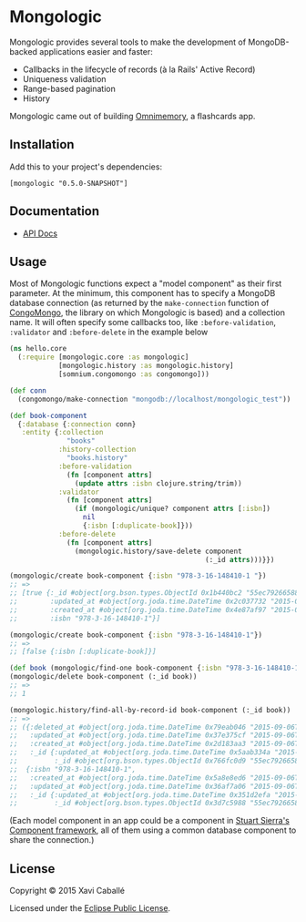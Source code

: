 # Mongologic

Mongologic provides several tools to make the development of MongoDB-backed
applications easier and faster:

- Callbacks in the lifecycle of records (à la Rails' Active Record)
- Uniqueness validation
- Range-based pagination
- History

Mongologic came out of building [Omnimemory](https://omnimemory.com/),
a flashcards app.


## Installation

Add this to your project's dependencies:

    [mongologic "0.5.0-SNAPSHOT"]


## Documentation

- [API Docs](http://xavi.github.com/mongologic)


## Usage

Most of Mongologic functions expect a "model component" as their first
parameter. At the minimum, this component has to specify a MongoDB database
connection (as returned by the `make-connection` function of
[CongoMongo](https://github.com/aboekhoff/congomongo), the library on which
Mongologic is based) and a collection name. It will often specify some
callbacks too, like `:before-validation`, `:validator` and `:before-delete`
in the example below

```clojure
(ns hello.core
  (:require [mongologic.core :as mongologic]
            [mongologic.history :as mongologic.history]
            [somnium.congomongo :as congomongo]))

(def conn
  (congomongo/make-connection "mongodb://localhost/mongologic_test"))

(def book-component
  {:database {:connection conn}
   :entity {:collection
              "books"
            :history-collection
              "books.history"
            :before-validation
              (fn [component attrs]
                (update attrs :isbn clojure.string/trim))
            :validator
              (fn [component attrs]
                (if (mongologic/unique? component attrs [:isbn])
                  nil
                  {:isbn [:duplicate-book]}))
            :before-delete
              (fn [component attrs]
                (mongologic.history/save-delete component
                                                (:_id attrs)))}})

(mongologic/create book-component {:isbn "978-3-16-148410-1 "})
;; =>
;; [true {:_id #object[org.bson.types.ObjectId 0x1b440bc2 "55ec79266588fe5513f9a2a3"],
;;        :updated_at #object[org.joda.time.DateTime 0x2c037732 "2015-09-06T17:34:30.489Z"],
;;        :created_at #object[org.joda.time.DateTime 0x4e87af97 "2015-09-06T17:34:30.489Z"],
;;        :isbn "978-3-16-148410-1"}]

(mongologic/create book-component {:isbn "978-3-16-148410-1"})
;; =>
;; [false {:isbn [:duplicate-book]}]

(def book (mongologic/find-one book-component {:isbn "978-3-16-148410-1"}))
(mongologic/delete book-component (:_id book))
;; =>
;; 1

(mongologic.history/find-all-by-record-id book-component (:_id book))
;; =>
;; ({:deleted_at #object[org.joda.time.DateTime 0x79eab046 "2015-09-06T17:36:18.172Z"],
;;   :updated_at #object[org.joda.time.DateTime 0x37e375cf "2015-09-06T17:36:18.172Z"],
;;   :created_at #object[org.joda.time.DateTime 0x2d183aa3 "2015-09-06T17:36:18.172Z"],
;;   :_id {:updated_at #object[org.joda.time.DateTime 0x5aab334a "2015-09-06T17:36:18.172Z"],
;;         :_id #object[org.bson.types.ObjectId 0x766fc0d9 "55ec79266588fe5513f9a2a3"]}}
;;  {:isbn "978-3-16-148410-1",
;;   :created_at #object[org.joda.time.DateTime 0x5a8e8ed6 "2015-09-06T17:34:30.489Z"],
;;   :updated_at #object[org.joda.time.DateTime 0x36af7a06 "2015-09-06T17:34:30.489Z"],
;;   :_id {:updated_at #object[org.joda.time.DateTime 0x351d2efa "2015-09-06T17:34:30.489Z"],
;;         :_id #object[org.bson.types.ObjectId 0x3d7c5988 "55ec79266588fe5513f9a2a3"]}})
```

(Each model component in an app could be a component in
[Stuart Sierra's Component framework](https://github.com/stuartsierra/component),
all of them using a common database component to share the connection.)


## License

Copyright © 2015 Xavi Caballé

Licensed under the [Eclipse Public License](LICENSE).

